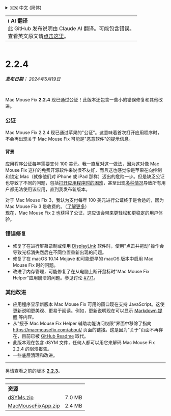 <details>
<summary>🇨🇳 中文 (简体)</summary>

[🇬🇧 English (GitHub)](https://github.com/noah-nuebling/mac-mouse-fix/releases/tag/2.2.4)\
[🇦🇩 Català](https://redirect.macmousefix.com/?target=mmf-release&tag=2.2.4&locale=ca)\
[🇩🇪 Deutsch](https://redirect.macmousefix.com/?target=mmf-release&tag=2.2.4&locale=de)\
[🇪🇸 Español](https://redirect.macmousefix.com/?target=mmf-release&tag=2.2.4&locale=es)\
[🇫🇷 Français](https://redirect.macmousefix.com/?target=mmf-release&tag=2.2.4&locale=fr)\
[🇮🇩 Indonesia](https://redirect.macmousefix.com/?target=mmf-release&tag=2.2.4&locale=id)\
[🇮🇹 Italiano](https://redirect.macmousefix.com/?target=mmf-release&tag=2.2.4&locale=it)\
[🇭🇺 Magyar](https://redirect.macmousefix.com/?target=mmf-release&tag=2.2.4&locale=hu)\
[🇳🇱 Nederlands](https://redirect.macmousefix.com/?target=mmf-release&tag=2.2.4&locale=nl)\
[🇵🇱 Polski](https://redirect.macmousefix.com/?target=mmf-release&tag=2.2.4&locale=pl)\
[🇧🇷 Português (Brasil)](https://redirect.macmousefix.com/?target=mmf-release&tag=2.2.4&locale=pt-BR)\
[🇵🇹 Português (Portugal)](https://redirect.macmousefix.com/?target=mmf-release&tag=2.2.4&locale=pt-PT)\
[🇷🇴 Română](https://redirect.macmousefix.com/?target=mmf-release&tag=2.2.4&locale=ro)\
[🇸🇪 Svenska](https://redirect.macmousefix.com/?target=mmf-release&tag=2.2.4&locale=sv)\
[🇻🇳 Tiếng Việt](https://redirect.macmousefix.com/?target=mmf-release&tag=2.2.4&locale=vi)\
[🇹🇷 Türkçe](https://redirect.macmousefix.com/?target=mmf-release&tag=2.2.4&locale=tr)\
[🇨🇿 Čeština](https://redirect.macmousefix.com/?target=mmf-release&tag=2.2.4&locale=cs)\
[🇬🇷 Ελληνικά](https://redirect.macmousefix.com/?target=mmf-release&tag=2.2.4&locale=el)\
[🇷🇺 Русский](https://redirect.macmousefix.com/?target=mmf-release&tag=2.2.4&locale=ru)\
[🇺🇦 Українська](https://redirect.macmousefix.com/?target=mmf-release&tag=2.2.4&locale=uk)\
[🇮🇱 עברית](https://redirect.macmousefix.com/?target=mmf-release&tag=2.2.4&locale=he)\
[🇸🇦 العربية](https://redirect.macmousefix.com/?target=mmf-release&tag=2.2.4&locale=ar)\
[🇮🇳 हिन्दी](https://redirect.macmousefix.com/?target=mmf-release&tag=2.2.4&locale=hi)\
[🇹🇭 ไทย](https://redirect.macmousefix.com/?target=mmf-release&tag=2.2.4&locale=th)\
**🇨🇳 中文 (简体)**\
[🇨🇳 中文 (繁體)](https://redirect.macmousefix.com/?target=mmf-release&tag=2.2.4&locale=zh-Hant)\
[🇭🇰 中文（香港)](https://redirect.macmousefix.com/?target=mmf-release&tag=2.2.4&locale=zh-HK)\
[🇯🇵 日本語](https://redirect.macmousefix.com/?target=mmf-release&tag=2.2.4&locale=ja)\
[🇰🇷 한국어](https://redirect.macmousefix.com/?target=mmf-release&tag=2.2.4&locale=ko)\
[Help translate Mac Mouse Fix to different languages!](https://github.com/noah-nuebling/mac-mouse-fix/discussions/731)
</details>
<table align=><td>
<b>ℹ️ AI 翻译</b><br>
此 GitHub 发布说明由 Claude AI 翻译。可能包含错误。<br>
查看英文原文请<a href="https://github.com/noah-nuebling/mac-mouse-fix/releases/tag/2.2.4">点击这里</a>。
</td></table>

<table></table>

# 2.2.4
***发布日期：** 2024年5月19日*

<br>

Mac Mouse Fix **2.2.4** 现已通过公证！此版本还包含一些小的错误修复和其他改进。

### **公证**

Mac Mouse Fix 2.2.4 现已通过苹果的"公证"。这意味着首次打开应用程序时，不会再出现关于 Mac Mouse Fix 可能是"恶意软件"的提示信息。

#### 背景

应用程序公证每年需要支付 100 美元。我一直反对这一做法，因为这对像 Mac Mouse Fix 这样的免费开源软件来说很不友好，而且这也感觉像是苹果在向控制和锁定 Mac（就像他们对 iPhone 或 iPad 那样）迈出的危险一步。但是缺乏公证也导致了不同的问题，包括[打开应用程序时的困难](https://github.com/noah-nuebling/mac-mouse-fix/discussions/114)，甚至出现[多种情况](https://github.com/noah-nuebling/mac-mouse-fix/issues/95)导致所有用户都无法使用该应用，直到我发布新版本。

对于 Mac Mouse Fix 3，我认为支付每年 100 美元进行公证终于是合适的，因为 Mac Mouse Fix 3 是收费的。（[了解更多](https://redirect.macmousefix.com/?target=mmf-release&tag=3.0.0&locale=zh-Hans)）\
现在，Mac Mouse Fix 2 也获得了公证，这应该会带来更轻松和更稳定的用户体验。

### **错误修复**

- 修复了在进行屏幕录制或使用 [DisplayLink](https://www.synaptics.com/products/displaylink-graphics) 软件时，使用"点击并拖动"操作会导致光标消失然后在不同位置重新出现的问题。
- 修复了在 macOS 10.14 Mojave 和可能更早的 macOS 版本中启用 Mac Mouse Fix 时的问题。
- 改进了内存管理，可能修复了在从电脑上断开鼠标时"Mac Mouse Fix Helper"应用崩溃的问题。参见讨论 [#771](https://github.com/noah-nuebling/mac-mouse-fix/discussions/771)。

### **其他改进**

- 应用程序显示新版本 Mac Mouse Fix 可用的窗口现在支持 JavaScript。这使更新说明更美观、更易于阅读。例如，更新说明现在可以显示 [Markdown 提醒](https://github.com/orgs/community/discussions/16925) 等内容。
- 从"授予 Mac Mouse Fix Helper 辅助功能访问权限"界面中移除了指向 https://macmousefix.com/about/ 页面的链接。这是因为"关于"页面不再存在，目前已被 [GitHub Readme](https://github.com/noah-nuebling/mac-mouse-fix) 取代。
- 此版本现在包含 dSYM 文件，任何人都可以用它来解码 Mac Mouse Fix 2.2.4 的崩溃报告。
- 一些底层清理和改进。

---

另请查看之前的版本 [**2.2.3**](https://redirect.macmousefix.com/?target=mmf-release&tag=2.2.3&locale=zh-Hans)。

---

<table align="start">
<tr>
    <td colspan=2>
        <b>资源</b>
    </td>
</tr>
<tr>
    <td><a href="https://github.com/noah-nuebling/mac-mouse-fix/releases/download/2.2.4/dSYMs.zip">dSYMs.zip</a></td>
    <td>7.0 MB</td>
</tr>
<tr>
    <td><a href="https://github.com/noah-nuebling/mac-mouse-fix/releases/download/2.2.4/MacMouseFixApp.zip">MacMouseFixApp.zip</a></td>
    <td>2.4 MB</td>
</tr>
</table>